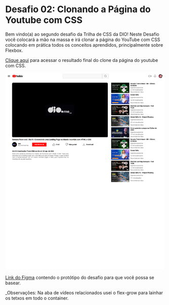 # Desafio 02: Clonando a Página do Youtube com CSS

Bem vindo(a) ao segundo desafio da Trilha de CSS da DIO! Neste Desafio você colocará a mão na massa e irá clonar a página do YouTube com CSS colocando em prática todos os conceitos aprendidos, principalmente sobre Flexbox.

[Clique aqui](https://jonathanppmaia.github.io/formacao_CSS_Dio/trilha-css-desafio-02/index.html/) para acessar o resultado final do clone da página do youtube com CSS.

![image](./assets/img/desasio02.png)

[Link do Figma](https://www.figma.com/file/lrRWUZPKnqMDZrSDJmZxUS/Desafio-de-Flexbox---DIO?node-id=0%3A1) contendo o protótipo do desafio para
que você possa se basear.

\_Observações: Na aba de vídeos relacionados usei o flex-grow para lainhar os tetxos em todo o container.
